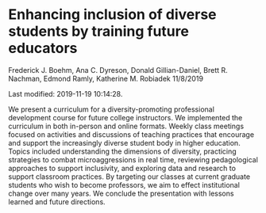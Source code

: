 Enhancing inclusion of diverse students by training future educators
================
Frederick J. Boehm, Ana C. Dyreson, Donald Gillian-Daniel, Brett R.
Nachman, Edmond Ramly, Katherine M. Robiadek
11/8/2019

Last modified: 2019-11-19 10:14:28.

We present a curriculum for a diversity-promoting professional
development course for future college instructors. We implemented the
curriculum in both in-person and online formats. Weekly class meetings
focused on activities and discussions of teaching practices that
encourage and support the increasingly diverse student body in higher
education. Topics included understanding the dimensions of diversity,
practicing strategies to combat microaggressions in real time, reviewing
pedagological approaches to support inclusivity, and exploring data and
research to support classroom practices. By targeting our classes at
current graduate students who wish to become professors, we aim to
effect institutional change over many years. We conclude the
presentation with lessons learned and future directions.
